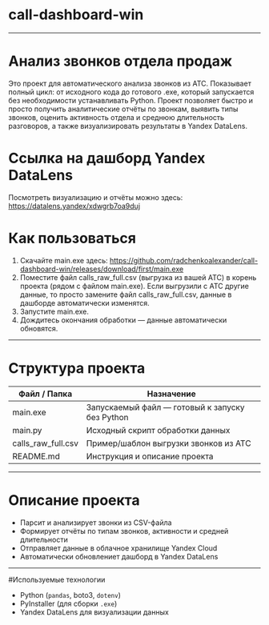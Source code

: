 # call-dashboard-win
---

# Анализ звонков отдела продаж 
Это проект для автоматического анализа звонков из АТС.
Показывает полный цикл: от исходного кода до готового .exe, который запускается без необходимости устанавливать Python.
Проект позволяет быстро и просто получить аналитические отчёты по звонкам, выявить типы звонков, оценить активность отдела и среднюю длительность разговоров, а также визуализировать результаты в Yandex DataLens.

# Ссылка на дашборд Yandex DataLens
Посмотреть визуализацию и отчёты можно здесь: https://datalens.yandex/xdwgrb7oa9duj

# Как пользоваться
1. Скачайте main.exe здесь: https://github.com/radchenkoalexander/call-dashboard-win/releases/download/first/main.exe  
2. Поместите файл calls_raw_full.csv (выгрузка из вашей АТС) в корень проекта (рядом с файлом main.exe). Если выгрузили с АТС другие данные, то просто замените файл calls_raw_full.csv, данные в дашборде автоматически изменятся. 
3. Запустите main.exe.  
4. Дождитесь окончания обработки — данные автоматически обновятся.  

---
# Структура проекта
| Файл / Папка       | Назначение                                     |
|--------------------|------------------------------------------------|
| main.exe         | Запускаемый файл — готовый к запуску без Python|
| main.py          | Исходный скрипт обработки данных               |
| calls_raw_full.csv | Пример/шаблон выгрузки звонков из АТС        |
| README.md        | Инструкция и описание проекта                  |

---

# Описание проекта

- Парсит и анализирует звонки из CSV-файла  
- Формирует отчёты по типам звонков, активности и средней длительности 
- Отправляет данные в облачное хранилище Yandex Cloud 
- Автоматически обновлениет дашборд в Yandex DataLens

---

#Используемые технологии
- Python (`pandas`, boto3, `dotenv`)  
- PyInstaller (для сборки `.exe`)  
- Yandex DataLens для визуализации данных
